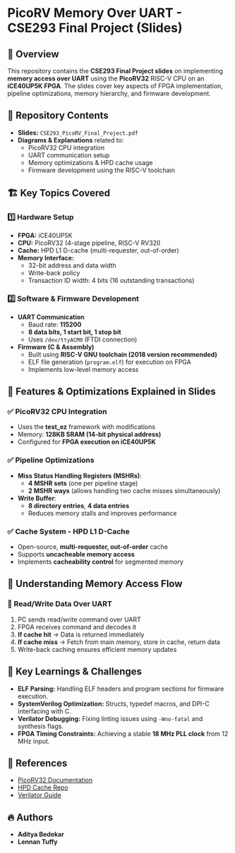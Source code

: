 # PicoRV Memory Over UART - CSE293 Final Project (Slides)

## 📌 Overview
This repository contains the **CSE293 Final Project slides** on implementing **memory access over UART** using the **PicoRV32** RISC-V CPU on an **iCE40UP5K FPGA**. The slides cover key aspects of FPGA implementation, pipeline optimizations, memory hierarchy, and firmware development.

## 📂 Repository Contents
- **Slides:** `CSE293_PicoRV_Final_Project.pdf`
- **Diagrams & Explanations** related to:
  - PicoRV32 CPU integration
  - UART communication setup
  - Memory optimizations & HPD cache usage
  - Firmware development using the RISC-V toolchain

## 🏗️ Key Topics Covered
### 1️⃣ **Hardware Setup**
- **FPGA:** iCE40UP5K
- **CPU:** PicoRV32 (4-stage pipeline, RISC-V RV32I)
- **Cache:** HPD L1 D-cache (multi-requester, out-of-order)
- **Memory Interface:**
  - 32-bit address and data width
  - Write-back policy
  - Transaction ID width: 4 bits (16 outstanding transactions)
  
### 2️⃣ **Software & Firmware Development**
- **UART Communication**
  - Baud rate: **115200**
  - **8 data bits, 1 start bit, 1 stop bit**
  - Uses `/dev/ttyACM0` (FTDI connection)
- **Firmware (C & Assembly)**
  - Built using **RISC-V GNU toolchain (2018 version recommended)**
  - ELF file generation (`program.elf`) for execution on FPGA
  - Implements low-level memory access

## 🚀 Features & Optimizations Explained in Slides
### ✅ **PicoRV32 CPU Integration**
- Uses the **test_ez** framework with modifications
- Memory: **128KB SRAM (14-bit physical address)**
- Configured for **FPGA execution on iCE40UP5K**

### ✅ **Pipeline Optimizations**
- **Miss Status Handling Registers (MSHRs)**:
  - **4 MSHR sets** (one per pipeline stage)
  - **2 MSHR ways** (allows handling two cache misses simultaneously)
- **Write Buffer**:
  - **8 directory entries**, **4 data entries**
  - Reduces memory stalls and improves performance

### ✅ **Cache System - HPD L1 D-Cache**
- Open-source, **multi-requester, out-of-order** cache
- Supports **uncacheable memory access**
- Implements **cacheability control** for segmented memory

## 📖 Understanding Memory Access Flow
### **🔄 Read/Write Data Over UART**
1. PC sends read/write command over UART
2. FPGA receives command and decodes it
3. **If cache hit** → Data is returned immediately
4. **If cache miss** → Fetch from main memory, store in cache, return data
5. Write-back caching ensures efficient memory updates

## 🧐 Key Learnings & Challenges
- **ELF Parsing:** Handling ELF headers and program sections for firmware execution.
- **SystemVerilog Optimization:** Structs, typedef macros, and DPI-C interfacing with C.
- **Verilator Debugging:** Fixing linting issues using `-Wno-fatal` and synthesis flags.
- **FPGA Timing Constraints:** Achieving a stable **18 MHz PLL clock** from 12 MHz input.

## 📌 References
- [PicoRV32 Documentation](https://github.com/cliffordwolf/picorv32)
- [HPD Cache Repo](https://github.com/openhwgroup/cv-hpdcache)
- [Verilator Guide](https://verilator.org/guide/latest/)

## 🔥 Authors
- **Aditya Bedekar**
- **Lennan Tuffy**
